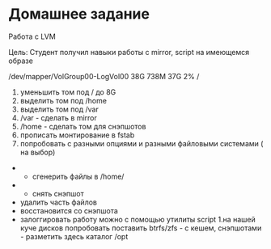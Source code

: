 # Домашнее задание

Работа с LVM

Цель: Студент получил навыки работы с mirror, script на имеющемся образе

/dev/mapper/VolGroup00-LogVol00 38G 738M 37G 2% /

1. уменьшить том под / до 8G
1. выделить том под /home
1. выделить том под /var
1. /var - сделать в mirror
1. /home - сделать том для снэпшотов
1. прописать монтирование в fstab
1. попробовать с разными опциями и разными файловыми системами ( на выбор)
* - сгенерить файлы в /home/
* - снять снэпшот
* удалить часть файлов
* восстановится со снэпшота
* залоггировать работу можно с помощью утилиты script
1.на нашей куче дисков попробовать поставить btrfs/zfs - с кешем, снэпшотами - разметить здесь каталог /opt

